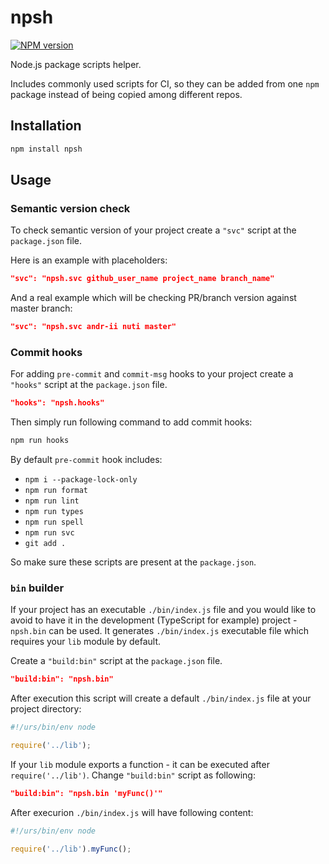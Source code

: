 # npsh

[![NPM version][npm-img]][npm-url]

Node.js package scripts helper.

Includes commonly used scripts for CI, so
they can be added from one `npm` package instead of
being copied among different repos.

## Installation

```bash
npm install npsh
```

## Usage

### Semantic version check

To check semantic version of your project
create a `"svc"` script at the `package.json` file.

Here is an example with placeholders:

```json
"svc": "npsh.svc github_user_name project_name branch_name"
```

And a real example which will be checking PR/branch version against master branch:

```json
"svc": "npsh.svc andr-ii nuti master" 
```

### Commit hooks

For adding `pre-commit` and `commit-msg` hooks to your project
create a `"hooks"` script at the `package.json` file.

```json
"hooks": "npsh.hooks"
```

Then simply run following command to add commit hooks:

```bash
npm run hooks
```

By default `pre-commit` hook includes:

- `npm i --package-lock-only`
- `npm run format`
- `npm run lint`
- `npm run types`
- `npm run spell`
- `npm run svc`
- `git add .`

So make sure these scripts are present at the `package.json`.

### `bin` builder

If your project has an executable `./bin/index.js` file and you
would like to avoid to have it in the development (TypeScript for example)
project - `npsh.bin` can be used. It generates `./bin/index.js` executable file
which requires your `lib` module by default.

Create a `"build:bin"` script at the `package.json` file.

```json
"build:bin": "npsh.bin"
```

After execution this script will create a default `./bin/index.js` file
at your project directory:

```js
#!/urs/bin/env node

require('../lib');
```

If your `lib` module exports a function - it can be executed after
`require('../lib')`. Change `"build:bin"` script as following:

```json
"build:bin": "npsh.bin 'myFunc()'"
```

After execurion `./bin/index.js` will have following content:

```js
#!/urs/bin/env node

require('../lib').myFunc();
```

[npm-img]: https://img.shields.io/npm/v/npsh.svg
[npm-url]: https://www.npmjs.com/package/npsh
